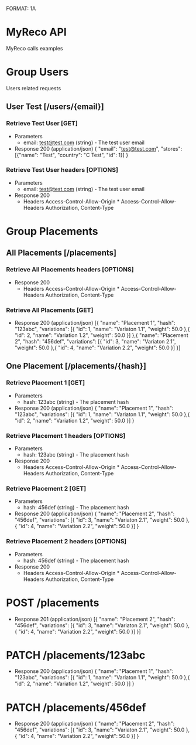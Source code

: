 FORMAT: 1A

# MyReco API
MyReco calls examples

# Group Users
Users related requests

## User Test [/users/{email}]

### Retrieve Test User [GET]
+ Parameters
    + email: test@test.com (string) - The test user email
+ Response 200 (application/json)
    {
        "email": "test@test.com",
        "stores": [{"name": "Test", "country": "C Test", "id": 1}]
    }

### Retrieve Test User headers [OPTIONS]
+ Parameters
    + email: test@test.com (string) - The test user email
+ Response 200
    + Headers
        Access-Control-Allow-Origin *
        Access-Control-Allow-Headers Authorization, Content-Type


# Group Placements

## All Placements [/placements]

### Retrieve All Placements headers [OPTIONS]
+ Response 200
    + Headers
        Access-Control-Allow-Origin *
        Access-Control-Allow-Headers Authorization, Content-Type

### Retrieve All Placements [GET]
+ Response 200 (application/json)
    [{
        "name": "Placement 1",
        "hash": "123abc",
        "variations": [{
            "id": 1,
            "name": "Variaton 1.1",
            "weight": 50.0
        },{
            "id": 2,
            "name": "Variation 1.2",
            "weight": 50.0
        }]
    },{
        "name": "Placement 2",
        "hash": "456def",
        "variations": [{
            "id": 3,
            "name": "Variaton 2.1",
            "weight": 50.0
        },{
            "id": 4,
            "name": "Variation 2.2",
            "weight": 50.0
        }]
    }]


## One Placement [/placements/{hash}]

### Retrieve Placement 1 [GET]
+ Parameters
    + hash: 123abc (string) - The placement hash
+ Response 200 (application/json)
    {
        "name": "Placement 1",
        "hash": "123abc",
        "variations": [{
            "id": 1,
            "name": "Variaton 1.1",
            "weight": 50.0
        },{
            "id": 2,
            "name": "Variation 1.2",
            "weight": 50.0
        }]
    }

### Retrieve Placement 1 headers [OPTIONS]
+ Parameters
    + hash: 123abc (string) - The placement hash
+ Response 200
    + Headers
        Access-Control-Allow-Origin *
        Access-Control-Allow-Headers Authorization, Content-Type


### Retrieve Placement 2 [GET]
+ Parameters
    + hash: 456def (string) - The placement hash
+ Response 200 (application/json)
    {
        "name": "Placement 2",
        "hash": "456def",
        "variations": [{
            "id": 3,
            "name": "Variaton 2.1",
            "weight": 50.0
        },{
            "id": 4,
            "name": "Variation 2.2",
            "weight": 50.0
        }]
    }

### Retrieve Placement 2 headers [OPTIONS]
+ Parameters
    + hash: 456def (string) - The placement hash
+ Response 200
    + Headers
        Access-Control-Allow-Origin *
        Access-Control-Allow-Headers Authorization, Content-Type


# POST /placements
+ Response 201 (application/json)
    [{
        "name": "Placement 2",
        "hash": "456def",
        "variations": [{
            "id": 3,
            "name": "Variaton 2.1",
            "weight": 50.0
        },{
            "id": 4,
            "name": "Variation 2.2",
            "weight": 50.0
        }]
    }]


# PATCH /placements/123abc
+ Response 200 (application/json)
    {
        "name": "Placement 1",
        "hash": "123abc",
        "variations": [{
            "id": 1,
            "name": "Variaton 1.1",
            "weight": 50.0
        },{
            "id": 2,
            "name": "Variation 1.2",
            "weight": 50.0
        }]
    }


# PATCH /placements/456def
+ Response 200 (application/json)
    {
        "name": "Placement 2",
        "hash": "456def",
        "variations": [{
            "id": 3,
            "name": "Variaton 2.1",
            "weight": 50.0
        },{
            "id": 4,
            "name": "Variation 2.2",
            "weight": 50.0
        }]
    }

